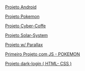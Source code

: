 
<a target="_blank" href="https://kysas1.github.io/Projeto-Android/#">Projeto Android</a>

<a target="_blank" href="https://kysas1.github.io/HTML-CSS/Pokemon-Page desktop">Projeto Pokemon</a>

<a target="_blank" href="https://kysas1.github.io/Landing-page-Cyber-Coffe/index.html">Projeto Cyber-Coffe</a>

<a target="_blank" href="https://kysas1.github.io/HTML-CSS/projeto-solarsystem/">Projeto Solar-System</a>

<a target="_blank" href="https://kysas1.github.io/Parallax---jp/">Projeto w/ Parallax </a>

<a target=_blank href="https://kysas1.github.io/Codigos/Projeto%20JS%20Pokemon/index.html">Primeiro Projeto com JS - POKEMON </a>

<a target=_blank href="https://kysas1.github.io/projeto-dark-login/">Projeto dark-login ( HTML- CSS ) </a>


